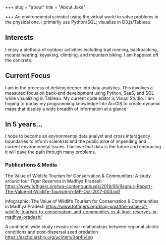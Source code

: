 +++
slug = "about"
title = "About Jake"

+++
An environmental scientist using the virtual world to solve problems in the physical one. I primarily use Python/SQL; visualize in D3.js/Tableau.

## Interests 

I enjoy a plethora of outdoor activities including trail running, backpacking, mountaineering, kayaking, climbing, and mountain biking. I am happiest off the concrete.

## Current Focus

I am in the process of delving deeper into data analytics. This involves a measured focus on back-end development using Python, SaaS, and SQL while visualizing in Tableau. My current code editor is Visual Studio. I am hoping to parlay my programming knowledge into ArcGIS to create dynamic maps that display a wide breadth of information at a glance.

## In 5 years...

I hope to become an environmental data analyst and cross interagency boundaries to inform scientists and the public alike of impending and current environmental issues. I believe that data is the future and embracing it will pave the path through many problems.

### Publications & Media

The Value of Wildlife Tourism for Conservation & Communities: A study around four Tiger Reserves in Madhya Pradesh
https://www.toftigers.org/wp-content/uploads/2019/05/Raghus-Report-The-Value-of-Wildlife-Tourism-in-MP-Oct-2017-003.pdf

Infographic: The Value of Wildlife Tourism for Conservation & Communities in Madhya Pradesh
https://www.toftigers.org/blog-post/the-value-of-wildlife-tourism-to-conservation-and-communities-in-4-tiger-reserves-in-madhya-pradesh/
							
A continent-wide study reveals clear relationships between regional abiotic conditions and post-dispersal seed predation
https://escholarship.org/uc/item/0qr4h4xg 
